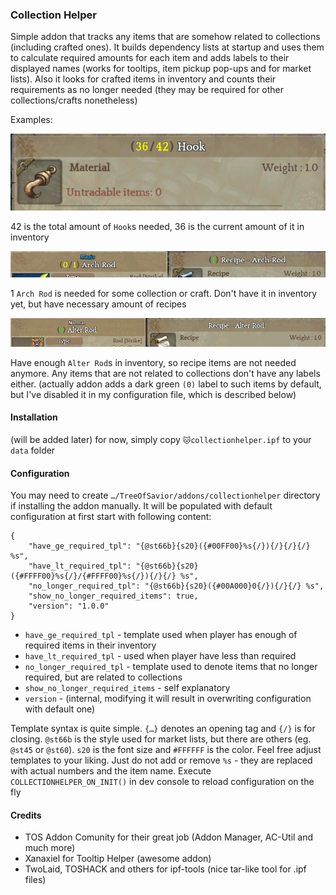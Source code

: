 ### Collection Helper

Simple addon that tracks any items that are somehow related to collections (including crafted ones). It builds dependency lists at startup and uses them to calculate required amounts for each item and adds labels to their displayed names (works for tooltips, item pickup pop-ups and for market lists). Also it looks for crafted items in inventory and counts their requirements as no longer needed (they may be required for other collections/crafts nonetheless)

Examples:

![](doc/item_have_lt_required.png?raw=true)

42 is the total amount of `Hook`s needed, 36 is the current amount of it in inventory

![](doc/item_have_ge_required.png?raw=true)

1 `Arch Rod` is needed for some collection or craft. Don't have it in inventory yet, but have necessary amount of recipes

![](doc/item_no_longer_required.png?raw=true)

Have enough `Alter Rod`s in inventory, so recipe items are not needed anymore. Any items that are not related to collections don't have any labels either. (actually addon adds a dark green `(0)` label to such items by default, but I've disabled it in my configuration file, which is described below)

#### Installation

(will be added later) for now, simply copy `🐱collectionhelper.ipf` to your `data` folder

#### Configuration

You may need to create `…/TreeOfSavior/addons/collectionhelper` directory if installing the addon manually. It will be populated with default configuration at first start with following content:

```
{
    "have_ge_required_tpl": "{@st66b}{s20}({#00FF00}%s{/}){/}{/}{/} %s",
    "have_lt_required_tpl": "{@st66b}{s20}({#FFFF00}%s{/}/{#FFFF00}%s{/}){/}{/} %s",
    "no_longer_required_tpl": "{@st66b}{s20}({#00A000}0{/}){/}{/} %s",
    "show_no_longer_required_items": true,
    "version": "1.0.0"
}
```

- `have_ge_required_tpl` - template used when player has enough of required items in their inventory
- `have_lt_required_tpl` - used when player have less than required
- `no_longer_required_tpl` - template used to denote items that no longer required, but are related to collections
- `show_no_longer_required_items` - self explanatory
- `version` - (internal, modifying it will result in overwriting configuration with default one)

Template syntax is quite simple. `{…}` denotes an opening tag and `{/}` is for closing. `@st66b` is the style used for market lists, but there are others (eg. `@st45` or `@st60`). `s20` is the font size and `#FFFFFF` is the color. Feel free adjust templates to your liking. Just do not add or remove `%s` - they are replaced with actual numbers and the item name. Execute `COLLECTIONHELPER_ON_INIT()` in dev console to reload configuration on the fly

#### Credits

- TOS Addon Comunity for their great job (Addon Manager, AC-Util and much more)
- Xanaxiel for Tooltip Helper (awesome addon)
- TwoLaid, TOSHACK and others for ipf-tools (nice tar-like tool for .ipf files)
